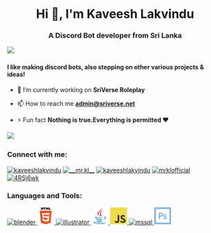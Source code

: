 <h1 align="center">Hi 👋, I'm Kaveesh Lakvindu</h1>
<h3 align="center">A Discord Bot developer from Sri Lanka</h3>

![](https://images-ext-1.discordapp.net/external/UCBEjylG_Kq1_i3Lf7w5lSqnRi9sl7GXAW8W16rM0AM/https/media.discordapp.net/attachments/702436021186330684/890109629772755004/Dis_Banner.png)

<h4> I like making discord bots, also stepping on other various projects & ideas! </h4>

- 🔭 I’m currently working on **SriVerse Roleplay**

- 📫 How to reach me **admin@sriverse.net**

- ⚡ Fun fact **Nothing is true.Everything is permitted ♥️**

![](https://github-profile-summary-cards.vercel.app/api/cards/profile-details?username=kaveeshlakvindu&theme=github_dark) 

<h3 align="left">Connect with me:</h3>
<p align="left">
<a href="https://fb.com/kaveeshlakvindu" target="blank"><img align="center" src="https://raw.githubusercontent.com/rahuldkjain/github-profile-readme-generator/master/src/images/icons/Social/facebook.svg" alt="kaveeshlakvindu" height="30" width="40" /></a>
<a href="https://instagram.com/__mr.kl__" target="blank"><img align="center" src="https://raw.githubusercontent.com/rahuldkjain/github-profile-readme-generator/master/src/images/icons/Social/instagram.svg" alt="__mr.kl__" height="30" width="40" /></a>
<a href="https://www.behance.net/kaveeshlakvindu" target="blank"><img align="center" src="https://raw.githubusercontent.com/rahuldkjain/github-profile-readme-generator/master/src/images/icons/Social/behance.svg" alt="kaveeshlakvindu" height="30" width="40" /></a>
<a href="https://www.youtube.com/c/mrklofficial" target="blank"><img align="center" src="https://raw.githubusercontent.com/rahuldkjain/github-profile-readme-generator/master/src/images/icons/Social/youtube.svg" alt="mrklofficial" height="30" width="40" /></a>
<a href="https://discord.gg/4RSj6wk" target="blank"><img align="center" src="https://raw.githubusercontent.com/rahuldkjain/github-profile-readme-generator/master/src/images/icons/Social/discord.svg" alt="4RSj6wk" height="30" width="40" /></a>
</p>

<h3 align="left">Languages and Tools:</h3>
<p align="left"> <a href="https://www.blender.org/" target="_blank" rel="noreferrer"> <img src="https://download.blender.org/branding/community/blender_community_badge_white.svg" alt="blender" width="40" height="40"/> </a> <a href="https://www.w3.org/html/" target="_blank" rel="noreferrer"> <img src="https://raw.githubusercontent.com/devicons/devicon/master/icons/html5/html5-original-wordmark.svg" alt="html5" width="40" height="40"/> </a> <a href="https://www.adobe.com/in/products/illustrator.html" target="_blank" rel="noreferrer"> <img src="https://www.vectorlogo.zone/logos/adobe_illustrator/adobe_illustrator-icon.svg" alt="illustrator" width="40" height="40"/> </a> <a href="https://www.java.com" target="_blank" rel="noreferrer"> <img src="https://raw.githubusercontent.com/devicons/devicon/master/icons/java/java-original.svg" alt="java" width="40" height="40"/> </a> <a href="https://developer.mozilla.org/en-US/docs/Web/JavaScript" target="_blank" rel="noreferrer"> <img src="https://raw.githubusercontent.com/devicons/devicon/master/icons/javascript/javascript-original.svg" alt="javascript" width="40" height="40"/> </a> <a href="https://www.microsoft.com/en-us/sql-server" target="_blank" rel="noreferrer"> <img src="https://www.svgrepo.com/show/303229/microsoft-sql-server-logo.svg" alt="mssql" width="40" height="40"/> </a> <a href="https://www.photoshop.com/en" target="_blank" rel="noreferrer"> <img src="https://raw.githubusercontent.com/devicons/devicon/master/icons/photoshop/photoshop-line.svg" alt="photoshop" width="40" height="40"/> </a> </p>
